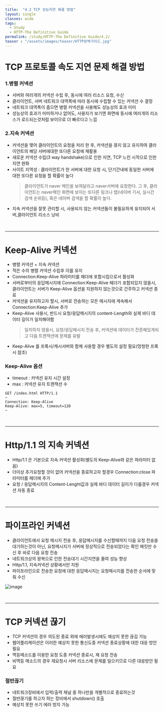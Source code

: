 ```yaml
---
title:  "4.2 TCP 성능지연 해결 방법"
layout: single
classes: wide
tags:
  - Study
  - HTTP-The Definitive Guide
permalink: /study/HTTP-The Definitive Guide/4.2/
teaser : "/assets/images/teaser/HTTP완벽가이드.jpg"
---
```

# TCP 프로토콜 속도 지연 문제 해결 방법
### 1.병렬 커넥션
* 서버와 여러개의 커넥션 수립 후, 동시에 여러 리소스 요청, 수신
* 클라이언트, 서버 네트워크 대역폭에 따라 동시에 수립할 수 있는 커넥션 수 결정
* 네트워크 대역폭이 좁으면 병렬 커넥션을 사용해도 성능상의 효과 미미
* 성능상의 효과가 미미하거나 없어도, 사용자가 보기엔 화면에 동시에 여러개의 리소스가 로드되는것처럼 보이므로 더 빠르다고 느낌

### 2.지속 커넥션
* 커넥션을 맺어 클라이언트의 요청을 처리 한 후, 커넥션을 끊지 않고 유지하여 클라이언트의 해당 서버에대한 또다른 요청에 재활용
* 새로운 커넥션 수립(3 way handshake)으로 인한 지연, TCP 느린 시작으로 인한 지연 완화
* 사이트 지역성 : 클라이언트가 한 서버에 대한 요청 시, 단기간내에 동일한 서버에 대한 또다른 요청을 할 확률이 높다
   > 클라이언트가 naver 메인을 보여달라고 naver서버에 요청한다. 그 후, 클라이언트는 naver메인 화면에 보이는 또다른 링크나 탭(네이버 기사, 실시간 검색 순위등), 혹은 네이버 검색을 할 확률이 높다.
* 지속 커넥션을 잘못 관리할 시, 사용되지 않는 커넥션들이 불필요하게 유지되어 서버,클라이언트 리소스 낭비

<br>

***

# Keep-Alive 커넥션
* 병렬 커넥션 + 지속 커넥션
* 적은 수의 병렬 커넥션 수립후 이를 유지
* Connection:Keep-Alive 파라미터를 헤더에 포함시킴으로서 활성화
* 서버로부터의 응답메시지에 Connection:Keep-Alive 헤더가 포함되있지 않을시, 클라이언트는 서버가 Keep-Alive 옵션을 지원하지 않는것으로 간주하고 커넥션 종료
* 커넥션을 유지하고자 할시, 서버로 전송하는 모든 메시지에 계속해서 Connection:Keep-Alive 추가
* Keep-Alive 사용시, 반드시 요청/응답메시지의 content-Length와 실제 바디 데이터 길이가 일치해야함
   > 일치하지 않을시, 요청/응답메시지 전송 후, 커넥션에 데이터가 잔존해있게되고 다음 트랜잭션에 문제를 유발
* Keep-Alive 를 프록시/캐시서버와 함께 사용할 경우 별도의 설정 필요(멍청한 프록시 참조)

### Keep-Alive 옵션
* timeout : 커넥션 유지 시간 설정
* max : 커넥션 유지 트랜잭션 수

```
GET /index.html HTTP/1.1
~
Connection: Keep-Alive
Keep-Alive: max=5, timeout=120
~
```

<br>

***

# Http/1.1 의 지속 커넥션
* Http/1.1 은 기본으로 지속 커넥션 활성화(별도의 Keep-Alive와 같은 파라미터 없음)
* 더이상 추가요청할 것이 없어 커넥션을 종료하고자 할경우 Connection:close 파라미터를 헤더에 추가
* 요청 / 응답메시지의 Content-Lenght값과 실제 바디 데이터 길이가 다를경우 커넥션 자동 종료

<br>

***

# 파이프라인 커넥션
* 클라이언트에서 요청 메시지 전송 후, 응답메시지를 수신할때까지 다음 요청 전송을 대기하는것이 아닌, 요청메시지가 서버에 정상적으로 전송되었다는 확인 패킷만 수신 후 바로 다음 요청 전송
* 네트워크상의 왕복으로 인한 전송대기 시간지연을 줄여 성능 향상
* Http/1.1, 지속커넥션 상황에서만 지원
* 파이프라인으로 전송한 요청에 대한 응답메시지는 요청메시지를 전송한 순서에 맞춰 수신

![image](https://media.oss.navercorp.com/user/13474/files/22daeea6-6f5e-11e9-8b01-57c0646feec7)

<br>

***

# TCP 커넥션 끊기
* TCP 커넥션의 경우 의도된 종료 외에 에러발생시에도 예상치 못한 끊김 가능
* 웹어플리케이션은 이러한 예상치 못한 통신도중 커넥션 종료상황에 대한 대응 방안 필요
* 멱등메소드를 이용한 요청 도중 커넥션 종료시, 재 요청 전송
* 비멱등 메소드의 경우 재요청시 서버 리소스에 문제를 일으키므로 다른 대응방안 필요

### 절반끊기
* 네트워크장비에서 입력/출력 채널 중 하나만을 개별적으로 종료하는것
* 절반끊기를 하고자 하는 장비에서 shutdown() 호출
* 예상치 못한 쓰기 에러 방지 가능